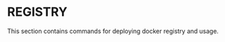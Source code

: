# <strong>REGISTRY</strong>

This section contains commands for deploying docker registry and usage.
